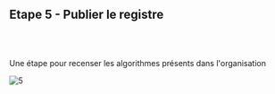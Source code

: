 ## Etape 5 - Publier le registre

<br></br>

Une étape pour recenser les algorithmes présents dans l'organisation

![5](/images/algo/5.png)
